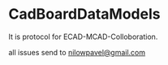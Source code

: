 # CadBoardDataModels
It is protocol for ECAD-MCAD-Colloboration.

all issues send to nilowpavel@gmail.com

